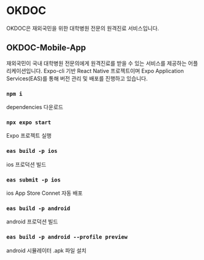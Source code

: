 # OKDOC

OKDOC은 재외국민을 위한 대학병원 전문의 원격진료 서비스입니다.

## OKDOC-Mobile-App

재외국민이 국내 대학병원 전문의에게 원격진료를 받을 수 있는 서비스를 제공하는 어플리케이션입니다. Expo-cli 기반 React Native 프로젝트이며 Expo Application Services(EAS)를 통해 버전 관리 및 배포를 진행하고 있습니다.

### `npm i`

dependencies 다운로드

### `npx expo start`

Expo 프로젝트 실행

### `eas build -p ios`

ios 프로덕션 빌드

### `eas submit -p ios`

ios App Store Connet 자동 배포

### `eas build -p android`

android 프로덕션 빌드

### `eas build -p android --profile preview`

android 시뮬레이터 .apk 파일 설치
